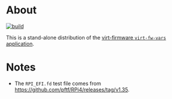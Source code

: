 # About

[![build](https://github.com/rgl/virt-fw-vars/actions/workflows/build.yml/badge.svg)](https://github.com/rgl/virt-fw-vars/actions/workflows/build.yml)

This is a stand-alone distribution of the [virt-firmware `virt-fw-vars` application](https://gitlab.com/kraxel/virt-firmware/-/tree/master?ref_type=heads#virt-fw-vars).

# Notes

* The `RPI_EFI.fd` test file comes from https://github.com/pftf/RPi4/releases/tag/v1.35.
